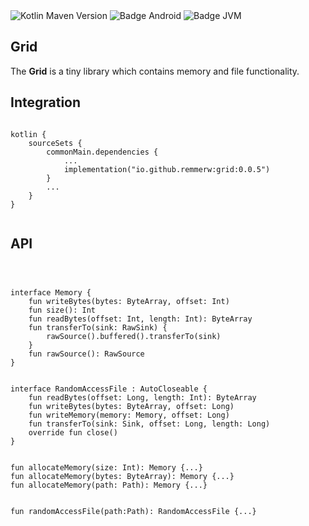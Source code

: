 <div>
    <div>
        <img src="https://img.shields.io/maven-central/v/io.github.remmerw/grid" alt="Kotlin Maven Version" />
        <img src="https://img.shields.io/badge/Platform-Android-brightgreen.svg?logo=android" alt="Badge Android" />
        <img src="https://img.shields.io/badge/Platform-JVM-8A2BE2.svg?logo=openjdk" alt="Badge JVM" />
    </div>
</div>

## Grid

The **Grid** is a tiny library which contains memory and file functionality.


## Integration

```
    
kotlin {
    sourceSets {
        commonMain.dependencies {
            ...
            implementation("io.github.remmerw:grid:0.0.5")
        }
        ...
    }
}
    
```

## API

```



interface Memory {
    fun writeBytes(bytes: ByteArray, offset: Int)
    fun size(): Int
    fun readBytes(offset: Int, length: Int): ByteArray
    fun transferTo(sink: RawSink) {
        rawSource().buffered().transferTo(sink)
    }
    fun rawSource(): RawSource
}


interface RandomAccessFile : AutoCloseable {
    fun readBytes(offset: Long, length: Int): ByteArray
    fun writeBytes(bytes: ByteArray, offset: Long)
    fun writeMemory(memory: Memory, offset: Long)
    fun transferTo(sink: Sink, offset: Long, length: Long)
    override fun close()
}


fun allocateMemory(size: Int): Memory {...}
fun allocateMemory(bytes: ByteArray): Memory {...}
fun allocateMemory(path: Path): Memory {...}


fun randomAccessFile(path:Path): RandomAccessFile {...}

```

